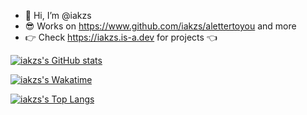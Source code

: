 - 👋 Hi, I’m @iakzs
- 😎 Works on https://www.github.com/iakzs/alettertoyou and more
- 👉 Check https://iakzs.is-a.dev for projects 👈

[![iakzs's GitHub stats](https://github-readme-stats.vercel.app/api?username=iakzs&show_icons=true&theme=transparent)](https://github.com/anuraghazra/github-readme-stats)

[![iakzs's Wakatime](https://github-readme-stats.vercel.app/api/pin/?username=iakzs&layout=compact&show_icons=true&theme=transparent)](https://github.com/anuraghazra/github-readme-stats)


[![iakzs's Top Langs](https://github-readme-stats.vercel.app/api/top-langs/?username=iakzs&layout=compact&show_icons=true&theme=transparent)](https://github.com/anuraghazra/github-readme-stats)
